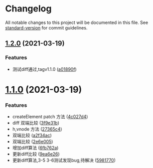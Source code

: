 # Changelog

All notable changes to this project will be documented in this file. See [standard-version](https://github.com/conventional-changelog/standard-version) for commit guidelines.

## [1.2.0](https://github.com/FearlessMa/vdom/compare/v1.1.0...v1.2.0) (2021-03-19)


### Features

* 测试diff通过,tagv1.1.0 ([a01890f](https://github.com/FearlessMa/vdom/commit/a01890f90c7de2258ee6d017dc491c9757087e76))

# [1.1.0](https://github.com/FearlessMa/vdom/compare/27365c432b882601941d70ef67b4b301ab674a4d...v1.1.0) (2021-03-19)


### Features

* createElement patch 方法 ([4c027d4](https://github.com/FearlessMa/vdom/commit/4c027d491f2fdf88503069171589c7036fbe4f45))
* diff 双端比较 ([3f9e31b](https://github.com/FearlessMa/vdom/commit/3f9e31b95d4822352527452bda527e99cd1872ec))
* h,vnode 方法 ([27365c4](https://github.com/FearlessMa/vdom/commit/27365c432b882601941d70ef67b4b301ab674a4d))
* 双端比较 ([a2f34ac](https://github.com/FearlessMa/vdom/commit/a2f34ac7372793986b15631f514baa58a6d0ef12))
* 双端比较 ([2e6e005](https://github.com/FearlessMa/vdom/commit/2e6e00547f5233b61865feaf4c32fb5d16087a8c))
* 增加diff算法 ([6fb762a](https://github.com/FearlessMa/vdom/commit/6fb762a4fb525504e0324a9522350869e2263dd5))
* 更新diff比较 ([9ea6e26](https://github.com/FearlessMa/vdom/commit/9ea6e2616cabd0f16afb89d945bfd12528dc8ee7))
* 更新diff算法,3-5 3-6测试发现bug,待解决 ([5981770](https://github.com/FearlessMa/vdom/commit/5981770002296da8f51ba7fbef24fcb943b5e958))
